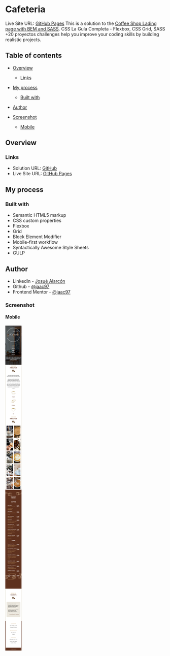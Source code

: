 # Cafeteria
Live Site URL: [GitHub Pages](https://jaac97.github.io/cafeteria/)
This is a solution to the [Coffee Shop Lading page with BEM and SASS](https://www.udemy.com/course/css-grid-y-flexbox-la-guia-definitiva-crea-10-proyectos/learn/lecture/28249668#questions). CSS La Guía Completa - Flexbox, CSS Grid, SASS +20 proyectos challenges help you improve your coding skills by building realistic projects. 

## Table of contents

- [Overview](#overview)
  - [Links](#links)
- [My process](#my-process)
  - [Built with](#built-with)

- [Author](#author)
- [Screenshot](#screenshot)
    - [Mobile](#mobile)



## Overview





### Links

- Solution URL: [GitHub](https://github.com/jaac97/cafeteria)
- Live Site URL: [GitHub Pages](https://jaac97.github.io/cafeteria/)

## My process

### Built with

- Semantic HTML5 markup
- CSS custom properties
- Flexbox
- Grid
- Block Element Modifier
- Mobile-first workflow
- Syntactically Awesome Style Sheets
- GULP


## Author

- LinkedIn - [Josué Alarcón](https://www.linkedin.com/in/josue-alarcon-camino/)
- Github - [@jaac97](https://github.com/jaac97)
- Frontend Mentor - [@jaac97](https://www.frontendmentor.io/profile/jaac97)

### Screenshot
#### Mobile
![](./mobile.png)

